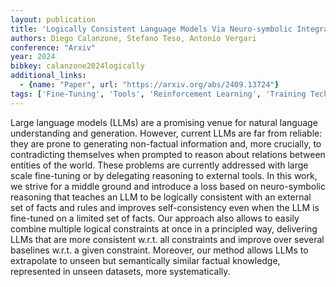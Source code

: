 ```yaml
---
layout: publication
title: 'Logically Consistent Language Models Via Neuro-symbolic Integration'
authors: Diego Calanzone, Stefano Teso, Antonio Vergari
conference: "Arxiv"
year: 2024
bibkey: calanzone2024logically
additional_links:
  - {name: "Paper", url: "https://arxiv.org/abs/2409.13724"}
tags: ['Fine-Tuning', 'Tools', 'Reinforcement Learning', 'Training Techniques', 'Pretraining Methods', 'Prompting']
---
```

Large language models (LLMs) are a promising venue for natural language
understanding and generation. However, current LLMs are far from reliable: they
are prone to generating non-factual information and, more crucially, to
contradicting themselves when prompted to reason about relations between
entities of the world. These problems are currently addressed with large scale
fine-tuning or by delegating reasoning to external tools. In this work, we
strive for a middle ground and introduce a loss based on neuro-symbolic
reasoning that teaches an LLM to be logically consistent with an external set
of facts and rules and improves self-consistency even when the LLM is
fine-tuned on a limited set of facts. Our approach also allows to easily
combine multiple logical constraints at once in a principled way, delivering
LLMs that are more consistent w.r.t. all constraints and improve over several
baselines w.r.t. a given constraint. Moreover, our method allows LLMs to
extrapolate to unseen but semantically similar factual knowledge, represented
in unseen datasets, more systematically.
